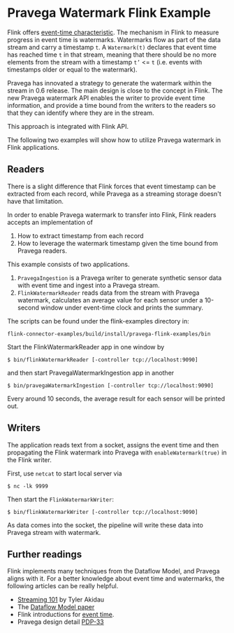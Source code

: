 # Pravega Watermark Flink Example 

Flink offers [event-time characteristic](https://ci.apache.org/projects/flink/flink-docs-stable/dev/event_time.html).
The mechanism in Flink to measure progress in event time is watermarks.
Watermarks flow as part of the data stream and carry a timestamp `t`.
A `Watermark(t)` declares that event time has reached time `t` in that stream, meaning that there should be no more elements from the stream with a timestamp `t’` <= `t` 
(i.e. events with timestamps older or equal to the watermark).

Pravega has innovated a strategy to generate the watermark within the stream in 0.6 release.
The main design is close to the concept in Flink.
The new Pravega watermark API enables the writer to provide event time information, and provide a time bound from the writers to the readers so that they can identify where they are in the stream.

This approach is integrated with Flink API.

The following two examples will show how to utilize Pravega watermark in Flink applications.

## Readers

There is a slight difference that Flink forces that event timestamp can be extracted from each record, while Pravega as a streaming storage doesn't have that limitation.

In order to enable Pravega watermark to transfer into Flink, Flink readers accepts an implementation of
1. How to extract timestamp from each record
2. How to leverage the watermark timestamp given the time bound from Pravega readers.

This example consists of two applications.
1. `PravegaIngestion` is a Pravega writer to generate synthetic sensor data with event time and ingest into a Pravega stream.
2. `FlinkWatermarkReader` reads data from the stream with Pravega watermark, calculates an average value for each sensor under a 10-second window under event-time clock and prints the summary.

The scripts can be found under the flink-examples directory in:
```
flink-connector-examples/build/install/pravega-flink-examples/bin
```

Start the FlinkWatermarkReader app in one window by
```
$ bin/flinkWatermarkReader [-controller tcp://localhost:9090]
```

and then start PravegaWatermarkIngestion app in another
```
$ bin/pravegaWatermarkIngestion [-controller tcp://localhost:9090]
```

Every around 10 seconds, the average result for each sensor will be printed out.

## Writers

The application reads text from a socket, assigns the event time and then propagating the Flink watermark into Pravega with `enableWatermark(true)` in the Flink writer.

First, use `netcat` to start local server via
```
$ nc -lk 9999
```

Then start the `FlinkWatermarkWriter`:
```
$ bin/flinkWatermarkWriter [-controller tcp://localhost:9090]
```

As data comes into the socket, the pipeline will write these data into Pravega stream with watermark.

## Further readings
Flink implements many techniques from the Dataflow Model, and Pravega aligns with it.
For a better knowledge about event time and watermarks, the following articles can be really helpful.

- [Streaming 101](https://www.oreilly.com/ideas/the-world-beyond-batch-streaming-101) by Tyler Akidau
- The [Dataflow Model paper](https://research.google.com/pubs/archive/43864.pdf)
- Flink introductions for [event time](https://ci.apache.org/projects/flink/flink-docs-stable/dev/event_time.html).
- Pravega design detail [PDP-33](https://github.com/pravega/pravega/wiki/PDP-33:-Watermarking)